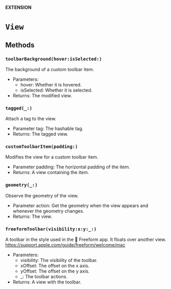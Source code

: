 **EXTENSION**

# `View`

## Methods
### `toolbarBackground(hover:isSelected:)`

The background of a custom toolbar item.
- Parameters:
  - hover: Whether it is hovered.
  - isSelected: Whether it is selected.
- Returns: The modified view.

### `tagged(_:)`

Attach a tag to the view.
- Parameter tag: The hashable tag.
- Returns: The tagged view.

### `customToolbarItem(padding:)`

Modifies the view for a custom toolbar item.
- Parameter padding: The horizontal padding of the item.
- Returns: A view containing the item.

### `geometry(_:)`

Observe the geometry of the view.
- Parameter action: Get the geometry when the view appears and whenever the geometry changes.
- Returns: The view.

### `freeformToolbar(visibility:x:y:_:)`

A toolbar in the style used in the  Freeform app.
It floats over another view.
https://support.apple.com/guide/freeform/welcome/mac
- Parameters:
  - visibility: The visibility of the toolbar.
  - xOffset: The offset on the x axis.
  - yOffset: The offset on the y axis.
  - _:  The toolbar actions.
- Returns: A view with the toolbar.
